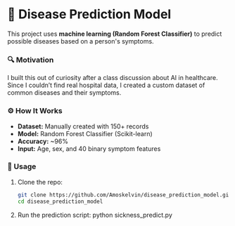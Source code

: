 # 🧠 Disease Prediction Model

This project uses **machine learning (Random Forest Classifier)** to predict possible diseases based on a person's symptoms.

### 🔍 Motivation
I built this out of curiosity after a class discussion about AI in healthcare.  
Since I couldn’t find real hospital data, I created a custom dataset of common diseases and their symptoms.

### ⚙️ How It Works
- **Dataset:** Manually created with 150+ records  
- **Model:** Random Forest Classifier (Scikit-learn)  
- **Accuracy:** ~96%  
- **Input:** Age, sex, and 40 binary symptom features  

### 🚀 Usage
1. Clone the repo:
   ```bash
   git clone https://github.com/Amoskelvin/disease_prediction_model.git
   cd disease_prediction_model

2. Run the prediction script:
    python sickness_predict.py